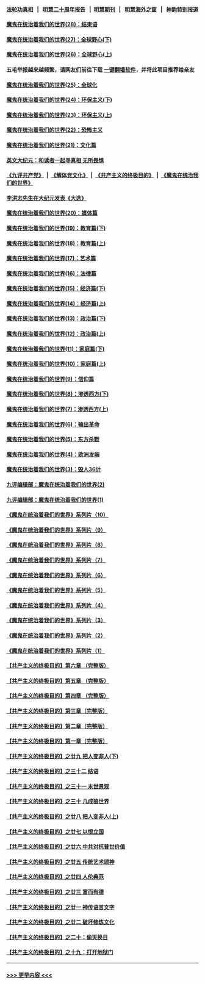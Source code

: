 #### [法轮功真相](https://github.com/gfw-breaker/truth/blob/master/README.md?t=0) &nbsp;&nbsp;|&nbsp;&nbsp; [明慧二十周年报告](https://github.com/gfw-breaker/mh-reports/blob/master/README.md?t=0) &nbsp;&nbsp;|&nbsp;&nbsp;[明慧期刊](https://github.com/gfw-breaker/mh-qikan) &nbsp;&nbsp;|&nbsp;&nbsp; [明慧海外之窗](https://github.com/gfw-breaker/mh-news/blob/master/README.md?t=0) &nbsp;&nbsp;|&nbsp;&nbsp; [神韵特别报道](https://github.com/gfw-breaker/mh-news/blob/master/shenyun.md?t=0)
#### [魔鬼在统治着我们的世界(28)：结束语](../pages/nsc422/n10936246.md?t=07181351) 
#### [魔鬼在统治着我们的世界(27)：全球野心(下)](../pages/nsc422/n10928319.md?t=07181351) 
#### [魔鬼在统治着我们的世界(26)：全球野心(上)](../pages/nsc422/n10900318.md?t=07181351) 
#### 五毛举报越来越频繁，请网友们前往下载 [一键翻墙软件](https://github.com/gfw-breaker/ssr-accounts)，并将此项目推荐给亲友
#### [魔鬼在统治着我们的世界(25)：全球化](../pages/nsc422/n10788205.md?t=07181351) 
#### [魔鬼在统治着我们的世界(24)：环保主义(下)](../pages/nsc422/n10695307.md?t=07181351) 
#### [魔鬼在统治着我们的世界(23)：环保主义(上)](../pages/nsc422/n10688613.md?t=07181351) 
#### [魔鬼在统治着我们的世界(22)：恐怖主义](../pages/nsc422/n10614727.md?t=07181351) 
#### [魔鬼在统治着我们的世界(21)：文化篇](../pages/nsc422/n10597706.md?t=07181351) 
#### [英文大纪元：和读者一起寻真相 无所畏惧](../pages/nsc422/n12542027.md?t=07181351) 
#### [《九评共产党》](https://github.com/begood0513/9ping.md/blob/master/README.md) &nbsp;|&nbsp; [《解体党文化》](../../../../jtdwh.md/blob/master/README.md)  &nbsp;|&nbsp; [《共产主义的终极目的》](../../../../gczydzjmd.md/blob/master/README.md) &nbsp;|&nbsp; [《魔鬼在统治我们的世界》](../../../../mgztzwmdsj.md/blob/master/README.md) 
#### [李洪志先生在大纪元发表《大选》](../pages/nsc422/n12534746.md?t=07181351) 
#### [魔鬼在统治着我们的世界(20)：媒体篇](../pages/nsc422/n10586579.md?t=07181351) 
#### [魔鬼在统治着我们的世界(19)：教育篇(下)](../pages/nsc422/n10564808.md?t=07181351) 
#### [魔鬼在统治着我们的世界(18)：教育篇(上)](../pages/nsc422/n10526970.md?t=07181351) 
#### [魔鬼在统治着我们的世界(17)：艺术篇](../pages/nsc422/n10499093.md?t=07181351) 
#### [魔鬼在统治着我们的世界(16)：法律篇](../pages/nsc422/n10485969.md?t=07181351) 
#### [魔鬼在统治着我们的世界(15)：经济篇(下)](../pages/nsc422/n10469975.md?t=07181351) 
#### [魔鬼在统治着我们的世界(14)：经济篇(上)](../pages/nsc422/n10457370.md?t=07181351) 
#### [魔鬼在统治着我们的世界(13)：政治篇(下)](../pages/nsc422/n10448270.md?t=07181351) 
#### [魔鬼在统治着我们的世界(12)：政治篇(上)](../pages/nsc422/n10444576.md?t=07181351) 
#### [魔鬼在统治着我们的世界(11)：家庭篇(下)](../pages/nsc422/n10440961.md?t=07181351) 
#### [魔鬼在统治着我们的世界(10)：家庭篇(上)](../pages/nsc422/n10435448.md?t=07181351) 
#### [魔鬼在统治着我们的世界(9)：信仰篇](../pages/nsc422/n10432159.md?t=07181351) 
#### [魔鬼在统治着我们的世界(8)：渗透西方(下)](../pages/nsc422/n10429603.md?t=07181351) 
#### [魔鬼在统治着我们的世界(7)：渗透西方(上)](../pages/nsc422/n10426013.md?t=07181351) 
#### [魔鬼在统治着我们的世界(6)：输出革命](../pages/nsc422/n10421536.md?t=07181351) 
#### [魔鬼在统治着我们的世界(5)：东方杀戮](../pages/nsc422/n10417707.md?t=07181351) 
#### [魔鬼在统治着我们的世界(4)：欧洲发端](../pages/nsc422/n10414890.md?t=07181351) 
#### [魔鬼在统治着我们的世界(3)：毁人36计](../pages/nsc422/n10411583.md?t=07181351) 
#### [九评编辑部：魔鬼在统治着我们的世界(2)](../pages/nsc422/n10410036.md?t=07181351) 
#### [九评编辑部：魔鬼在统治着我们的世界(1)](../pages/nsc422/n10406825.md?t=07181351) 
#### [《魔鬼在统治着我们的世界》系列片（10）](../pages/nsc422/n12292670.md?t=07181351) 
#### [《魔鬼在统治着我们的世界》系列片（9）](../pages/nsc422/n12290859.md?t=07181351) 
#### [《魔鬼在统治着我们的世界》系列片（8）](../pages/nsc422/n12287445.md?t=07181351) 
#### [《魔鬼在统治着我们的世界》系列片（7）](../pages/nsc422/n12283425.md?t=07181351) 
#### [《魔鬼在统治着我们的世界》系列片（6）](../pages/nsc422/n12282314.md?t=07181351) 
#### [《魔鬼在统治着我们的世界》系列片（5）](../pages/nsc422/n12281419.md?t=07181351) 
#### [《魔鬼在统治着我们的世界》系列片（4）](../pages/nsc422/n12274024.md?t=07181351) 
#### [《魔鬼在统治着我们的世界》系列片（3）](../pages/nsc422/n12271322.md?t=07181351) 
#### [《魔鬼在统治着我们的世界》系列片（2）](../pages/nsc422/n12269049.md?t=07181351) 
#### [《魔鬼在统治着我们的世界》系列片（1）](../pages/nsc422/n12267575.md?t=07181351) 
#### [【共产主义的终极目的】第六章 （完整版）](../pages/nsc422/n11428913.md?t=07181351) 
#### [【共产主义的终极目的】第五章 （完整版）](../pages/nsc422/n11428912.md?t=07181351) 
#### [【共产主义的终极目的】第四章 （完整版）](../pages/nsc422/n11428907.md?t=07181351) 
#### [【共产主义的终极目的】第三章（完整版）](../pages/nsc422/n11428848.md?t=07181351) 
#### [【共产主义的终极目的】第二章（完整版）](../pages/nsc422/n11428831.md?t=07181351) 
#### [【共产主义的终极目的】第一章（完整版）](../pages/nsc422/n11417651.md?t=07181351) 
#### [【共产主义的终极目的】之廿九 把人变非人(下)](../pages/nsc422/n11344140.md?t=07181351) 
#### [【共产主义的终极目的】之三十二 结语](../pages/nsc422/n11360535.md?t=07181351) 
#### [【共产主义的终极目的】之三十一 末世景观](../pages/nsc422/n11351129.md?t=07181351) 
#### [【共产主义的终极目的】之三十 几成狼世界](../pages/nsc422/n11348280.md?t=07181351) 
#### [【共产主义的终极目的】之廿八 把人变非人(上)](../pages/nsc422/n11340492.md?t=07181351) 
#### [【共产主义的终极目的】之廿七 以恨立国](../pages/nsc422/n11336944.md?t=07181351) 
#### [【共产主义的终极目的】之廿六 中共对抗普世价值](../pages/nsc422/n11324785.md?t=07181351) 
#### [【共产主义的终极目的】之廿五 传统艺术颂神](../pages/nsc422/n11296396.md?t=07181351) 
#### [【共产主义的终极目的】之廿四 人伦典范](../pages/nsc422/n11296397.md?t=07181351) 
#### [【共产主义的终极目的】之廿三 富而有德](../pages/nsc422/n11283598.md?t=07181351) 
#### [【共产主义的终极目的】之廿一 神传语言文字](../pages/nsc422/n11263265.md?t=07181351) 
#### [【共产主义的终极目的】之廿二 破坏修炼文化](../pages/nsc422/n11245728.md?t=07181351) 
#### [【共产主义的终极目的】之二十：偷天换日](../pages/nsc422/n11238846.md?t=07181351) 
#### [【共产主义的终极目的】之十九：打开地狱门](../pages/nsc422/n11206376.md?t=07181351) 

----
#### [ >>> 更早内容 <<< ](../indexes/nsc422-earlier.md)
